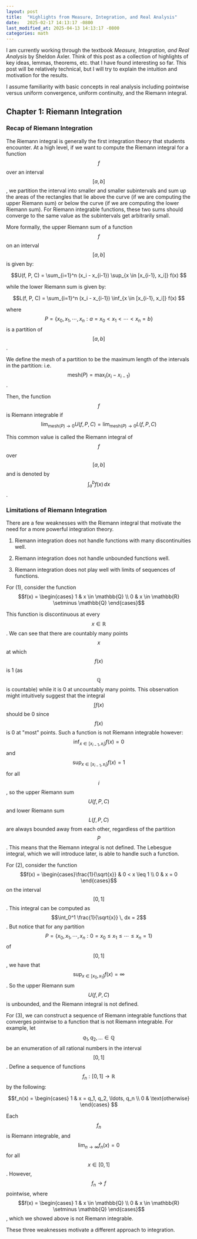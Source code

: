 ```yaml
---
layout: post
title:  "Highlights from Measure, Integration, and Real Analysis"
date:   2025-02-17 14:13:17 -0800
last_modified_at: 2025-04-13 14:13:17 -0800
categories: math
---
```


I am currently working through the textbook *Measure, Integration, and Real Analysis* by Sheldon Axler. Think of this post as a collection of highlights of key ideas, lemmas, theorems, etc. that I have found interesting so far. This post will be relatively technical, but I will try to explain the intuition and motivation for the results.

I assume familiarity with basic concepts in real analysis including pointwise versus uniform convergence, uniform continuity, and the Riemann integral.

## Chapter 1: Riemann Integration

### Recap of Riemann Integration

The Riemann integral is generally the first integration theory that students encounter. At a high level, if we want to compute the Riemann integral for a function $$f$$ over an interval $$[a, b]$$, we partition the interval into smaller and smaller subintervals and sum up the areas of the rectangles that lie above the curve (if we are computing the upper Riemann sum) or below the curve (if we are computing the lower Riemann sum). For Riemann integrable functions, these two sums should converge to the same value as the subintervals get arbitrarily small.

<!-- TODO: add diagram -->

More formally, the upper Riemann sum of a function $$f$$ on an interval $$[a, b]$$ is given by:

$$U(f, P, C) = \sum_{i=1}^n (x_i - x_{i-1}) \sup_{x \in [x_{i-1}, x_i]} f(x) $$

while the lower Riemann sum is given by:

$$L(f, P, C) = \sum_{i=1}^n (x_i - x_{i-1}) \inf_{x \in [x_{i-1}, x_i]} f(x) $$

where $$P = \{x_0, x_1, \cdots,  x_n : a = x_0 < x_1 < \cdots < x_n = b \}$$ is a partition of $$[a, b]$$.

We define the mesh of a partition to be the maximum length of the intervals in the partition: i.e. $$\text{mesh}(P) = \max_i (x_i - x_{i-1})$$.

Then, the function $$f$$ is Riemann integrable if $$\lim_{\text{mesh}(P) \to 0} U(f, P, C) = \lim_{\text{mesh}(P) \to 0} L(f, P, C)$$

This common value is called the Riemann integral of $$f$$ over $$[a, b]$$ and is denoted by $$\int_a^b f(x) \, dx$$.

### Limitations of Riemann Integration

There are a few weaknesses with the Riemann integral that motivate the need for a more powerful integration theory.

1. Riemann integration does not handle functions with many discontinuities well.

2. Riemann integration does not handle unbounded functions well.

3. Riemann integration does not play well with limits of sequences of functions.

For (1), consider the function $$f(x) = \begin{cases} 1 & x \in \mathbb{Q} \\ 0 & x \in \mathbb{R} \setminus \mathbb{Q} \end{cases}$$

This function is discontinuous at every $$x \in \mathbb{R}$$. We can see that there are countably many points $$x$$ at which $$f(x)$$ is 1 (as $$\mathbb{Q}$$ is countable) while it is 0 at uncountably many points. This observation might intuitively suggest that the integral $$ \int f(x)$$ should be 0 since $$f(x)$$ is 0 at "most" points. Such a function is not Riemann integrable however: $$\inf_{x \in [x_{i-1}, x_i]} f(x) = 0$$ and $$\sup_{x \in [x_{i-1}, x_i]} f(x) = 1$$ for all $$i$$, so the upper Riemann sum $$U(f, P, C)$$ and lower Riemann sum $$L(f, P, C)$$ are always bounded away from each other, regardless of the partition $$P$$. This means that the Riemann integral is not defined. The Lebesgue integral, which we will introduce later, is able to handle such a function.

For (2), consider the function $$f(x) = \begin{cases}\frac{1}{\sqrt{x}} & 0 < x \leq 1 \\ 0 & x = 0 \end{cases}$$ on the interval $$[0, 1]$$. This integral can be computed as $$\int_0^1 \frac{1}{\sqrt{x}} \, dx = 2$$. But notice that for any partition $$P = \{x_0, x_1, \cdots, x_n : 0 = x_0 \leq x_1 \leq \cdots \leq x_n = 1\}$$ of $$[0,1]$$, we have that $$\sup_{x \in [x_0, x_1]} f(x) = \infty$$. So the upper Riemann sum $$U(f, P, C)$$ is unbounded, and the Riemann integral is not defined.

For (3), we can construct a sequence of Riemann integrable functions that converges pointwise to a function that is not Riemann integrable. For example, let $$q_1, q_2, \ldots \in \mathbb{Q}$$ be an enumeration of all rational numbers in the interval $$[0,1]$$. Define a sequence of functions $$ f_n : [0,1] \to \mathbb{R}$$ by the following:

$$f_n(x) = \begin{cases} 1 & x = q_1, q_2, \ldots, q_n \\ 0 & \text{otherwise} \end{cases} $$

Each $$f_n$$ is Riemann integrable, and $$\lim_{n \to \infty} f_n(x) = 0$$ for all $$x \in [0,1]$$. However, $$f_n \to f$$ pointwise, where $$f(x) = \begin{cases} 1 & x \in \mathbb{Q} \\ 0 & x \in \mathbb{R} \setminus \mathbb{Q} \end{cases}$$, which we showed above is not Riemann integrable.

These three weaknesses motivate a different approach to integration.
